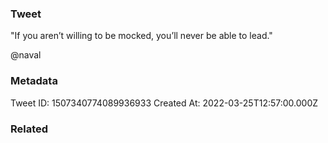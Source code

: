 ### Tweet
"If you aren’t willing to be mocked, you’ll never be able to lead."

@naval

### Metadata
Tweet ID: 1507340774089936933
Created At: 2022-03-25T12:57:00.000Z

### Related

